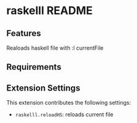 # raskelll README


## Features

Realoads haskell file with :l currentFile


## Requirements


## Extension Settings


This extension contributes the following settings:

* `raskelll.reloadHS`: reloads current file

